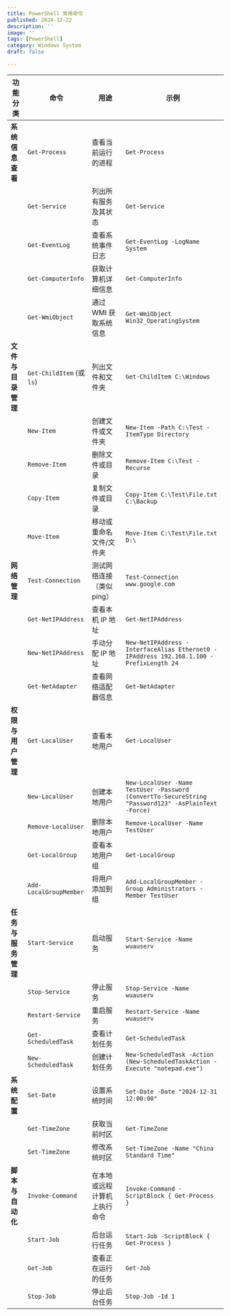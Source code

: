 ```yaml
---
title: PowerShell 常用命令
published: 2024-12-22
description: ''
image: ''
tags: [PowerShell]
category: Windows System
draft: false 

---
```


| **功能分类**       | **命令**                  | **用途**                     | **示例**                                                     |
| ------------------ | ------------------------- | ---------------------------- | ------------------------------------------------------------ |
| **系统信息查看**   | `Get-Process`             | 查看当前运行的进程           | `Get-Process`                                                |
|                    | `Get-Service`             | 列出所有服务及其状态         | `Get-Service`                                                |
|                    | `Get-EventLog`            | 查看系统事件日志             | `Get-EventLog -LogName System`                               |
|                    | `Get-ComputerInfo`        | 获取计算机详细信息           | `Get-ComputerInfo`                                           |
|                    | `Get-WmiObject`           | 通过 WMI 获取系统信息        | `Get-WmiObject Win32_OperatingSystem`                        |
| **文件与目录管理** | `Get-ChildItem` (或 `ls`) | 列出文件和文件夹             | `Get-ChildItem C:\Windows`                                   |
|                    | `New-Item`                | 创建文件或文件夹             | `New-Item -Path C:\Test -ItemType Directory`                 |
|                    | `Remove-Item`             | 删除文件或目录               | `Remove-Item C:\Test -Recurse`                               |
|                    | `Copy-Item`               | 复制文件或目录               | `Copy-Item C:\Test\File.txt C:\Backup`                       |
|                    | `Move-Item`               | 移动或重命名文件/文件夹      | `Move-Item C:\Test\File.txt D:\`                             |
| **网络管理**       | `Test-Connection`         | 测试网络连接（类似 ping）    | `Test-Connection www.google.com`                             |
|                    | `Get-NetIPAddress`        | 查看本机 IP 地址             | `Get-NetIPAddress`                                           |
|                    | `New-NetIPAddress`        | 手动分配 IP 地址             | `New-NetIPAddress -InterfaceAlias Ethernet0 -IPAddress 192.168.1.100 -PrefixLength 24` |
|                    | `Get-NetAdapter`          | 查看网络适配器信息           | `Get-NetAdapter`                                             |
| **权限与用户管理** | `Get-LocalUser`           | 查看本地用户                 | `Get-LocalUser`                                              |
|                    | `New-LocalUser`           | 创建本地用户                 | `New-LocalUser -Name TestUser -Password (ConvertTo-SecureString "Password123" -AsPlainText -Force)` |
|                    | `Remove-LocalUser`        | 删除本地用户                 | `Remove-LocalUser -Name TestUser`                            |
|                    | `Get-LocalGroup`          | 查看本地用户组               | `Get-LocalGroup`                                             |
|                    | `Add-LocalGroupMember`    | 将用户添加到组               | `Add-LocalGroupMember -Group Administrators -Member TestUser` |
| **任务与服务管理** | `Start-Service`           | 启动服务                     | `Start-Service -Name wuauserv`                               |
|                    | `Stop-Service`            | 停止服务                     | `Stop-Service -Name wuauserv`                                |
|                    | `Restart-Service`         | 重启服务                     | `Restart-Service -Name wuauserv`                             |
|                    | `Get-ScheduledTask`       | 查看计划任务                 | `Get-ScheduledTask`                                          |
|                    | `New-ScheduledTask`       | 创建计划任务                 | `New-ScheduledTask -Action (New-ScheduledTaskAction -Execute "notepad.exe")` |
| **系统配置**       | `Set-Date`                | 设置系统时间                 | `Set-Date -Date "2024-12-31 12:00:00"`                       |
|                    | `Get-TimeZone`            | 获取当前时区                 | `Get-TimeZone`                                               |
|                    | `Set-TimeZone`            | 修改系统时区                 | `Set-TimeZone -Name "China Standard Time"`                   |
| **脚本与自动化**   | `Invoke-Command`          | 在本地或远程计算机上执行命令 | `Invoke-Command -ScriptBlock { Get-Process }`                |
|                    | `Start-Job`               | 后台运行任务                 | `Start-Job -ScriptBlock { Get-Process }`                     |
|                    | `Get-Job`                 | 查看正在运行的任务           | `Get-Job`                                                    |
|                    | `Stop-Job`                | 停止后台任务                 | `Stop-Job -Id 1`                                             |
